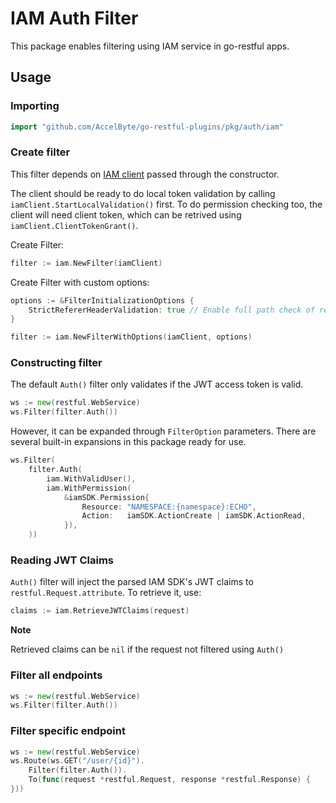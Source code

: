 # IAM Auth Filter

This package enables filtering using IAM service in go-restful apps.

## Usage

### Importing

```go
import "github.com/AccelByte/go-restful-plugins/pkg/auth/iam"
```

### Create filter

This filter depends on [IAM client](https://github.com/AccelByte/iam-go-sdk) passed through the constructor.

The client should be ready to do local token validation by calling `iamClient.StartLocalValidation()` first. To do permission checking too, the client will need client token, which can be retrived using `iamClient.ClientTokenGrant()`.

Create Filter:
```go
filter := iam.NewFilter(iamClient)
```

Create Filter with custom options:
```go
options := &FilterInitializationOptions {
	StrictRefererHeaderValidation: true // Enable full path check of redirect uri in referer header validation (default: false)
}

filter := iam.NewFilterWithOptions(iamClient, options)
```

### Constructing filter

The default `Auth()` filter only validates if the JWT access token is valid.

```go
ws := new(restful.WebService)
ws.Filter(filter.Auth())
```

However, it can be expanded through `FilterOption` parameters. There are several built-in expansions in this package ready for use.

```go
ws.Filter(
    filter.Auth(
        iam.WithValidUser(),
        iam.WithPermission(
            &iamSDK.Permission{
                Resource: "NAMESPACE:{namespace}:ECHO",
                Action:   iamSDK.ActionCreate | iamSDK.ActionRead,
            }),
    ))
```

### Reading JWT Claims

`Auth()` filter will inject the parsed IAM SDK's JWT claims to `restful.Request.attribute`. To retrieve it, use:

```go
claims := iam.RetrieveJWTClaims(request)
```

**Note**

Retrieved claims can be `nil` if the request not filtered using `Auth()`  

### Filter all endpoints

```go
ws := new(restful.WebService)
ws.Filter(filter.Auth())
```

### Filter specific endpoint

```go
ws := new(restful.WebService)
ws.Route(ws.GET("/user/{id}").
    Filter(filter.Auth()).
    To(func(request *restful.Request, response *restful.Response) {
}))
```
